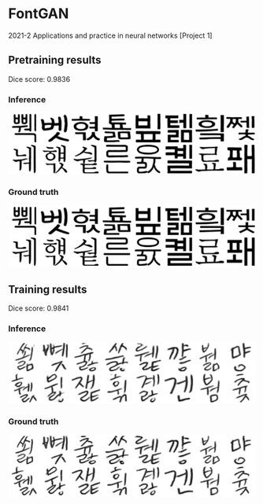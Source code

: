 # FontGAN
2021-2 Applications and practice in neural networks [Project 1]

## Pretraining results
Dice score: 0.9836
### Inference
![font_inference](assets/font_inference.png)
### Ground truth
![font_target](assets/font_target.png)

## Training results
Dice score: 0.9841
### Inference
![handwriting_inference](assets/handwriting_inference.png)
### Ground truth
![handwriting_target](assets/handwriting_target.png)